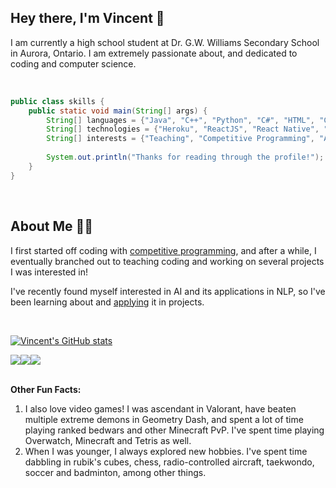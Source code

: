 ## Hey there, I'm Vincent 👋

I am currently a high school student at Dr. G.W. Williams Secondary School in Aurora, Ontario. I am extremely passionate about, and dedicated to coding and computer science.

<br/>

```java
public class skills {
    public static void main(String[] args) {
        String[] languages = {"Java", "C++", "Python", "C#", "HTML", "CSS", "JavaScript", "TypeScript", "SQL"};
        String[] technologies = {"Heroku", "ReactJS", "React Native", "MySQL", "Spring Boot", "Django", "PyTorch", "Tailwind"};
        String[] interests = {"Teaching", "Competitive Programming", "Artificial Intelligence", "Web Development", "Cybersecurity", "Robotics"};
        
        System.out.println("Thanks for reading through the profile!");
    }
}
```

<br/>

## About Me 🧍‍♂️

I first started off coding with <a href="https://github.com/VincentQu888/ccc-solutions" target="_blank">competitive programming</a>, and after a while, I eventually branched out to teaching coding and working on several projects I was interested in!

I've recently found myself interested in AI and its applications in NLP, so I've been learning about and <a href="https://github.com/VincentQu888/Snowy" target="_blank">applying</a> it in projects.

<br/>

[![Vincent's GitHub stats](https://github-readme-stats.vercel.app/api?username=VincentQu888)](https://github.com/VincentQu888/github-readme-stats)

<div style="display:flex">
  <img src="https://badges.pufler.dev/repos/VincentQu888"/>
  <img src="https://badges.pufler.dev/commits/monthly/VincentQu888"/>  
  <img src="https://badges.pufler.dev/years/VincentQu888"/>  
</div>

<br/>

<strong>Other Fun Facts:</strong>
<ol>
  <li>I also love video games! I was ascendant in Valorant, have beaten multiple extreme demons in Geometry Dash, and spent a lot of time playing ranked bedwars and other Minecraft PvP. I've spent time playing Overwatch, Minecraft and Tetris as well.</li>
  <li>When I was younger, I always explored new hobbies. I've spent time dabbling in rubik's cubes, chess, radio-controlled aircraft, taekwondo, soccer and badminton, among other things.</li>
</ol>
